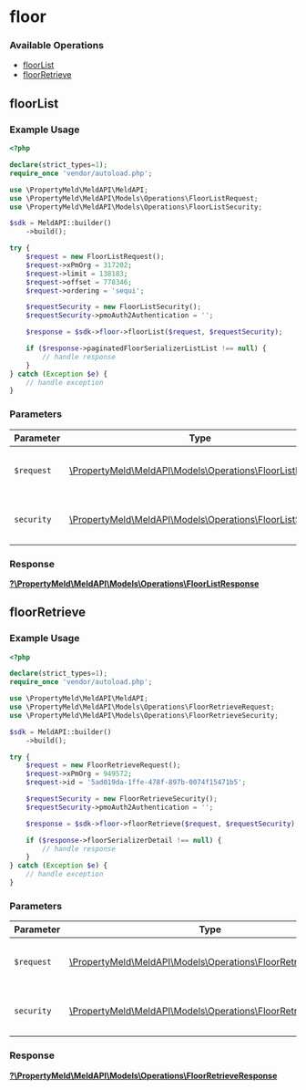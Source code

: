 # floor

### Available Operations

* [floorList](#floorlist)
* [floorRetrieve](#floorretrieve)

## floorList

### Example Usage

```php
<?php

declare(strict_types=1);
require_once 'vendor/autoload.php';

use \PropertyMeld\MeldAPI\MeldAPI;
use \PropertyMeld\MeldAPI\Models\Operations\FloorListRequest;
use \PropertyMeld\MeldAPI\Models\Operations\FloorListSecurity;

$sdk = MeldAPI::builder()
    ->build();

try {
    $request = new FloorListRequest();
    $request->xPmOrg = 317202;
    $request->limit = 138183;
    $request->offset = 778346;
    $request->ordering = 'sequi';

    $requestSecurity = new FloorListSecurity();
    $requestSecurity->pmoAuth2Authentication = '';

    $response = $sdk->floor->floorList($request, $requestSecurity);

    if ($response->paginatedFloorSerializerListList !== null) {
        // handle response
    }
} catch (Exception $e) {
    // handle exception
}
```

### Parameters

| Parameter                                                                                                 | Type                                                                                                      | Required                                                                                                  | Description                                                                                               |
| --------------------------------------------------------------------------------------------------------- | --------------------------------------------------------------------------------------------------------- | --------------------------------------------------------------------------------------------------------- | --------------------------------------------------------------------------------------------------------- |
| `$request`                                                                                                | [\PropertyMeld\MeldAPI\Models\Operations\FloorListRequest](../../models/operations/FloorListRequest.md)   | :heavy_check_mark:                                                                                        | The request object to use for the request.                                                                |
| `security`                                                                                                | [\PropertyMeld\MeldAPI\Models\Operations\FloorListSecurity](../../models/operations/FloorListSecurity.md) | :heavy_check_mark:                                                                                        | The security requirements to use for the request.                                                         |


### Response

**[?\PropertyMeld\MeldAPI\Models\Operations\FloorListResponse](../../models/operations/FloorListResponse.md)**


## floorRetrieve

### Example Usage

```php
<?php

declare(strict_types=1);
require_once 'vendor/autoload.php';

use \PropertyMeld\MeldAPI\MeldAPI;
use \PropertyMeld\MeldAPI\Models\Operations\FloorRetrieveRequest;
use \PropertyMeld\MeldAPI\Models\Operations\FloorRetrieveSecurity;

$sdk = MeldAPI::builder()
    ->build();

try {
    $request = new FloorRetrieveRequest();
    $request->xPmOrg = 949572;
    $request->id = '5ad019da-1ffe-478f-897b-0074f15471b5';

    $requestSecurity = new FloorRetrieveSecurity();
    $requestSecurity->pmoAuth2Authentication = '';

    $response = $sdk->floor->floorRetrieve($request, $requestSecurity);

    if ($response->floorSerializerDetail !== null) {
        // handle response
    }
} catch (Exception $e) {
    // handle exception
}
```

### Parameters

| Parameter                                                                                                         | Type                                                                                                              | Required                                                                                                          | Description                                                                                                       |
| ----------------------------------------------------------------------------------------------------------------- | ----------------------------------------------------------------------------------------------------------------- | ----------------------------------------------------------------------------------------------------------------- | ----------------------------------------------------------------------------------------------------------------- |
| `$request`                                                                                                        | [\PropertyMeld\MeldAPI\Models\Operations\FloorRetrieveRequest](../../models/operations/FloorRetrieveRequest.md)   | :heavy_check_mark:                                                                                                | The request object to use for the request.                                                                        |
| `security`                                                                                                        | [\PropertyMeld\MeldAPI\Models\Operations\FloorRetrieveSecurity](../../models/operations/FloorRetrieveSecurity.md) | :heavy_check_mark:                                                                                                | The security requirements to use for the request.                                                                 |


### Response

**[?\PropertyMeld\MeldAPI\Models\Operations\FloorRetrieveResponse](../../models/operations/FloorRetrieveResponse.md)**

